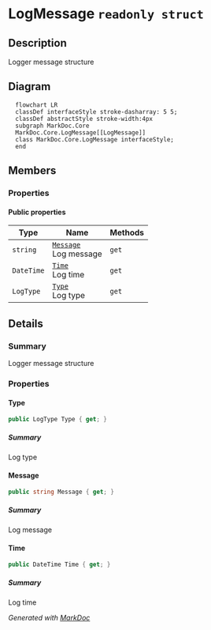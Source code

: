 # LogMessage `readonly struct`

## Description
Logger message structure

## Diagram
```mermaid
  flowchart LR
  classDef interfaceStyle stroke-dasharray: 5 5;
  classDef abstractStyle stroke-width:4px
  subgraph MarkDoc.Core
  MarkDoc.Core.LogMessage[[LogMessage]]
  class MarkDoc.Core.LogMessage interfaceStyle;
  end
```

## Members
### Properties
#### Public  properties
| Type | Name | Methods |
| --- | --- | --- |
| `string` | [`Message`](#message)<br>Log message | `get` |
| `DateTime` | [`Time`](#time)<br>Log time | `get` |
| `LogType` | [`Type`](#type)<br>Log type | `get` |

## Details
### Summary
Logger message structure

### Properties
#### Type
```csharp
public LogType Type { get; }
```
##### Summary
Log type

#### Message
```csharp
public string Message { get; }
```
##### Summary
Log message

#### Time
```csharp
public DateTime Time { get; }
```
##### Summary
Log time

*Generated with* [*MarkDoc*](https://github.com/hailstorm75/MarkDoc.Core)
